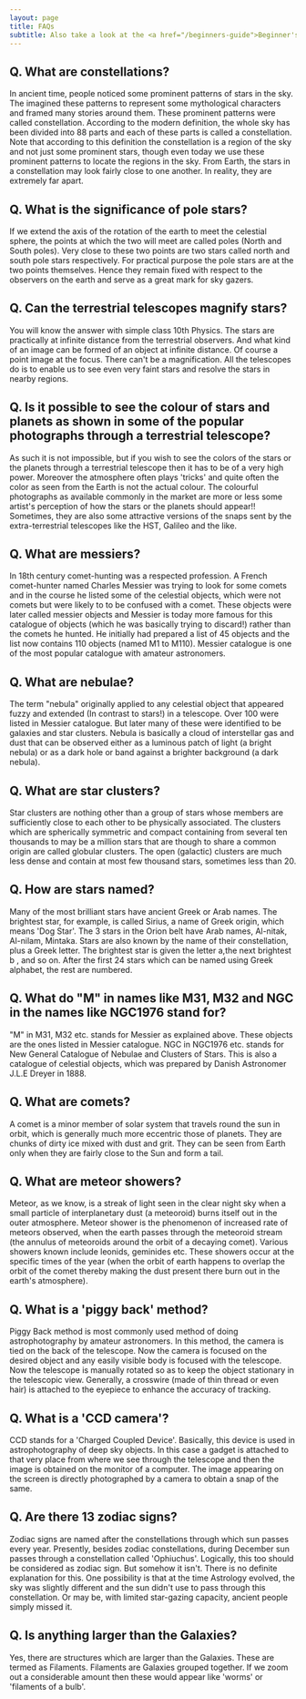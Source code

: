 ```yaml
---
layout: page
title: FAQs
subtitle: Also take a look at the <a href="/beginners-guide">Beginner's Guide</a>.
---
```


## Q. What are constellations?

In ancient time, people noticed some prominent patterns of stars in the sky. The imagined these patterns to represent some mythological characters and framed many stories around them. These prominent patterns were called constellation. According to the modern definition, the whole sky has been divided into 88 parts and each of these parts is called a constellation. Note that according to this definition the constellation is a region of the sky and not just some prominent stars, though even today we use these prominent patterns to locate the regions in the sky. From Earth, the stars in a constellation may look fairly close to one another. In reality, they are extremely far apart.

## Q. What is the significance of pole stars?

If we extend the axis of the rotation of the earth to meet the celestial sphere, the points at which the two will meet are called poles (North and South poles). Very close to these two points are two stars called north and south pole stars respectively. For practical purpose the pole stars are at the two points themselves. Hence they remain fixed with respect to the observers on the earth and serve as a great mark for sky gazers.

## Q. Can the terrestrial telescopes magnify stars?

You will know the answer with simple class 10th Physics. The stars are practically at infinite distance from the terrestrial observers. And what kind of an image can be formed of an object at infinite distance. Of course a point image at the focus. There can't be a magnification. All the telescopes do is to enable us to see even very faint stars and resolve the stars in nearby regions.

## Q. Is it possible to see the colour of stars and planets as shown in some of the popular photographs through a terrestrial telescope?

As such it is not impossible, but if you wish to see the colors of the stars or the planets through a terrestrial telescope then it has to be of a very high power. Moreover the atmosphere often plays 'tricks' and quite often the color as seen from the Earth is not the actual colour. The colourful photographs as available commonly in the market are more or less some artist's perception of how the stars or the planets should appear!! Sometimes, they are also some attractive versions of the snaps sent by the extra-terrestrial telescopes like the HST, Galileo and the like.

## Q. What are messiers?

In 18th century comet-hunting was a respected profession. A French comet-hunter named Charles Messier was trying to look for some comets and in the course he listed some of the celestial objects, which were not comets but were likely to to be confused with a comet. These objects were later called messier objects and Messier is today more famous for this catalogue of objects (which he was basically trying to discard!) rather than the comets he hunted. He initially had prepared a list of 45 objects and the list now contains 110 objects (named M1 to M110). Messier catalogue is one of the most popular catalogue with amateur astronomers.

## Q. What are nebulae?

The term "nebula" originally applied to any celestial object that appeared fuzzy and extended (In contrast to stars!) in a telescope. Over 100 were listed in Messier catalogue. But later many of these were identified to be galaxies and star clusters. Nebula is basically a cloud of interstellar gas and dust that can be observed either as a luminous patch of light (a bright nebula) or as a dark hole or band against a brighter background (a dark nebula).

## Q. What are star clusters?

Star clusters are nothing other than a group of stars whose members are sufficiently close to each other to be physically associated. The clusters which are spherically symmetric and compact containing from several ten thousands to may be a million stars that are though to share a common origin are called globular clusters. The open (galactic) clusters are much less dense and contain at most few thousand stars, sometimes less than 20.

## Q. How are stars named?

Many of the most brilliant stars have ancient Greek or Arab names. The brightest star, for example, is called Sirius, a name of Greek origin, which means 'Dog Star'. The 3 stars in the Orion belt have Arab names, Al-nitak, Al-nilam, Mintaka. Stars are also known by the name of their constellation, plus a Greek letter. The brightest star is given the letter a,the next brightest b , and so on. After the first 24 stars which can be named using Greek alphabet, the rest are numbered.

## Q. What do "M" in names like M31, M32 and NGC in the names like NGC1976 stand for?

"M" in M31, M32 etc. stands for Messier as explained above. These objects are the ones listed in Messier catalogue. NGC in NGC1976 etc. stands for New General Catalogue of Nebulae and Clusters of Stars. This is also a catalogue of celestial objects, which was prepared by Danish Astronomer J.L.E Dreyer in 1888.

## Q. What are comets?

A comet is a minor member of solar system that travels round the sun in orbit, which is generally much more eccentric those of planets. They are chunks of dirty ice mixed with dust and grit. They can be seen from Earth only when they are fairly close to the Sun and form a tail.

## Q. What are meteor showers?

Meteor, as we know, is a streak of light seen in the clear night sky when a small particle of interplanetary dust (a meteoroid) burns itself out in the outer atmosphere. Meteor shower is the phenomenon of increased rate of meteors observed, when the earth passes through the meteoroid stream (the annulus of meteoroids around the orbit of a decaying comet). Various showers known include leonids, geminides etc. These showers occur at the specific times of the year (when the orbit of earth happens to overlap the orbit of the comet thereby making the dust present there burn out in the earth's atmosphere).

## Q. What is a 'piggy back' method?

Piggy Back method is most commonly used method of doing astrophotography by amateur astronomers. In this method, the camera is tied on the back of the telescope. Now the camera is focused on the desired object and any easily visible body is focused with the telescope. Now the telescope is manually rotated so as to keep the object stationary in the telescopic view. Generally, a crosswire (made of thin thread or even hair) is attached to the eyepiece to enhance the accuracy of tracking.

## Q. What is a 'CCD camera'?

CCD stands for a 'Charged Coupled Device'. Basically, this device is used in astrophotography of deep sky objects. In this case a gadget is attached to that very place from where we see through the telescope and then the image is obtained on the monitor of a computer. The image appearing on the screen is directly photographed by a camera to obtain a snap of the same.

## Q. Are there 13 zodiac signs?

Zodiac signs are named after the constellations through which sun passes every year. Presently, besides zodiac constellations, during December sun passes through a constellation called 'Ophiuchus'. Logically, this too should be considered as zodiac sign. But somehow it isn't. There is no definite explanation for this. One possibility is that at the time Astrology evolved, the sky was slightly different and the sun didn't use to pass through this constellation. Or may be, with limited star-gazing capacity, ancient people simply missed it.

## Q. Is anything larger than the Galaxies?

Yes, there are structures which are larger than the Galaxies. These are termed as Filaments. Filaments are Galaxies grouped together. If we zoom out a considerable amount then these would appear like 'worms' or 'filaments of a bulb'. 